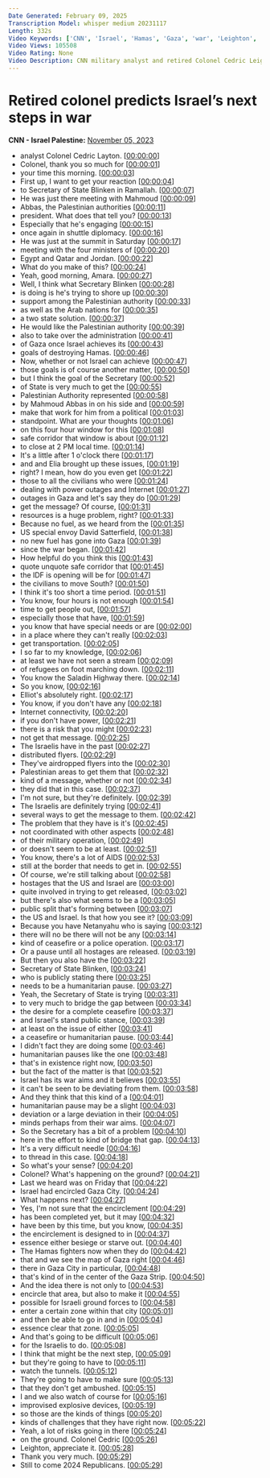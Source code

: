 ```yaml
---
Date Generated: February 09, 2025
Transcription Model: whisper medium 20231117
Length: 332s
Video Keywords: ['CNN', 'Israel', 'Hamas', 'Gaza', 'war', 'Leighton', 'military', 'analysis', 'news', 'international', 'world news', 'cnni']
Video Views: 105508
Video Rating: None
Video Description: CNN military analyst and retired Colonel Cedric Leighton says Israel will face challenges in what he predicts as their next steps in the war over Gaza. #CNN #News
---
```


# Retired colonel predicts Israel’s next steps in war
**CNN - Israel Palestine:** [November 05, 2023](https://www.youtube.com/watch?v=y4Iv6W0dOhU)
*  analyst Colonel Cedric Layton. [[00:00:00](https://www.youtube.com/watch?v=y4Iv6W0dOhU&t=0.0s)]
*  Colonel, thank you so much for [[00:00:01](https://www.youtube.com/watch?v=y4Iv6W0dOhU&t=1.8s)]
*  your time this morning. [[00:00:03](https://www.youtube.com/watch?v=y4Iv6W0dOhU&t=3.72s)]
*  First up, I want to get your reaction [[00:00:04](https://www.youtube.com/watch?v=y4Iv6W0dOhU&t=4.96s)]
*  to Secretary of State Blinken in Ramallah. [[00:00:07](https://www.youtube.com/watch?v=y4Iv6W0dOhU&t=7.48s)]
*  He was just there meeting with Mahmoud [[00:00:09](https://www.youtube.com/watch?v=y4Iv6W0dOhU&t=9.8s)]
*  Abbas, the Palestinian authorities [[00:00:11](https://www.youtube.com/watch?v=y4Iv6W0dOhU&t=11.88s)]
*  president. What does that tell you? [[00:00:13](https://www.youtube.com/watch?v=y4Iv6W0dOhU&t=13.32s)]
*  Especially that he's engaging [[00:00:15](https://www.youtube.com/watch?v=y4Iv6W0dOhU&t=15.0s)]
*  once again in shuttle diplomacy. [[00:00:16](https://www.youtube.com/watch?v=y4Iv6W0dOhU&t=16.28s)]
*  He was just at the summit in Saturday [[00:00:17](https://www.youtube.com/watch?v=y4Iv6W0dOhU&t=17.96s)]
*  meeting with the four ministers of [[00:00:20](https://www.youtube.com/watch?v=y4Iv6W0dOhU&t=20.48s)]
*  Egypt and Qatar and Jordan. [[00:00:22](https://www.youtube.com/watch?v=y4Iv6W0dOhU&t=22.6s)]
*  What do you make of this? [[00:00:24](https://www.youtube.com/watch?v=y4Iv6W0dOhU&t=24.2s)]
*  Yeah, good morning, Amara. [[00:00:27](https://www.youtube.com/watch?v=y4Iv6W0dOhU&t=27.0s)]
*  Well, I think what Secretary Blinken [[00:00:28](https://www.youtube.com/watch?v=y4Iv6W0dOhU&t=28.52s)]
*  is doing is he's trying to shore up [[00:00:30](https://www.youtube.com/watch?v=y4Iv6W0dOhU&t=30.56s)]
*  support among the Palestinian authority [[00:00:33](https://www.youtube.com/watch?v=y4Iv6W0dOhU&t=33.24s)]
*  as well as the Arab nations for [[00:00:35](https://www.youtube.com/watch?v=y4Iv6W0dOhU&t=35.24s)]
*  a two state solution. [[00:00:37](https://www.youtube.com/watch?v=y4Iv6W0dOhU&t=37.84s)]
*  He would like the Palestinian authority [[00:00:39](https://www.youtube.com/watch?v=y4Iv6W0dOhU&t=39.4s)]
*  also to take over the administration [[00:00:41](https://www.youtube.com/watch?v=y4Iv6W0dOhU&t=41.72s)]
*  of Gaza once Israel achieves its [[00:00:43](https://www.youtube.com/watch?v=y4Iv6W0dOhU&t=43.96s)]
*  goals of destroying Hamas. [[00:00:46](https://www.youtube.com/watch?v=y4Iv6W0dOhU&t=46.28s)]
*  Now, whether or not Israel can achieve [[00:00:47](https://www.youtube.com/watch?v=y4Iv6W0dOhU&t=47.84s)]
*  those goals is of course another matter, [[00:00:50](https://www.youtube.com/watch?v=y4Iv6W0dOhU&t=50.0s)]
*  but I think the goal of the Secretary [[00:00:52](https://www.youtube.com/watch?v=y4Iv6W0dOhU&t=52.400000000000006s)]
*  of State is very much to get the [[00:00:55](https://www.youtube.com/watch?v=y4Iv6W0dOhU&t=55.12s)]
*  Palestinian Authority represented [[00:00:58](https://www.youtube.com/watch?v=y4Iv6W0dOhU&t=58.08s)]
*  by Mahmoud Abbas in on his side and [[00:00:59](https://www.youtube.com/watch?v=y4Iv6W0dOhU&t=59.64s)]
*  make that work for him from a political [[00:01:03](https://www.youtube.com/watch?v=y4Iv6W0dOhU&t=63.04s)]
*  standpoint. What are your thoughts [[00:01:06](https://www.youtube.com/watch?v=y4Iv6W0dOhU&t=66.6s)]
*  on this four hour window for this [[00:01:08](https://www.youtube.com/watch?v=y4Iv6W0dOhU&t=68.96s)]
*  safe corridor that window is about [[00:01:12](https://www.youtube.com/watch?v=y4Iv6W0dOhU&t=72.0s)]
*  to close at 2 PM local time. [[00:01:14](https://www.youtube.com/watch?v=y4Iv6W0dOhU&t=74.36s)]
*  It's a little after 1 o'clock there [[00:01:17](https://www.youtube.com/watch?v=y4Iv6W0dOhU&t=77.16s)]
*  and and Elia brought up these issues, [[00:01:19](https://www.youtube.com/watch?v=y4Iv6W0dOhU&t=79.6s)]
*  right? I mean, how do you even get [[00:01:22](https://www.youtube.com/watch?v=y4Iv6W0dOhU&t=82.75999999999999s)]
*  those to all the civilians who were [[00:01:24](https://www.youtube.com/watch?v=y4Iv6W0dOhU&t=84.84s)]
*  dealing with power outages and Internet [[00:01:27](https://www.youtube.com/watch?v=y4Iv6W0dOhU&t=87.08s)]
*  outages in Gaza and let's say they do [[00:01:29](https://www.youtube.com/watch?v=y4Iv6W0dOhU&t=89.16s)]
*  get the message? Of course, [[00:01:31](https://www.youtube.com/watch?v=y4Iv6W0dOhU&t=91.84s)]
*  resources is a huge problem, right? [[00:01:33](https://www.youtube.com/watch?v=y4Iv6W0dOhU&t=93.56s)]
*  Because no fuel, as we heard from the [[00:01:35](https://www.youtube.com/watch?v=y4Iv6W0dOhU&t=95.60000000000001s)]
*  US special envoy David Satterfield, [[00:01:38](https://www.youtube.com/watch?v=y4Iv6W0dOhU&t=98.12s)]
*  no new fuel has gone into Gaza [[00:01:39](https://www.youtube.com/watch?v=y4Iv6W0dOhU&t=99.92s)]
*  since the war began. [[00:01:42](https://www.youtube.com/watch?v=y4Iv6W0dOhU&t=102.36s)]
*  How helpful do you think this [[00:01:43](https://www.youtube.com/watch?v=y4Iv6W0dOhU&t=103.72s)]
*  quote unquote safe corridor that [[00:01:45](https://www.youtube.com/watch?v=y4Iv6W0dOhU&t=105.80000000000001s)]
*  the IDF is opening will be for [[00:01:47](https://www.youtube.com/watch?v=y4Iv6W0dOhU&t=107.60000000000001s)]
*  the civilians to move South? [[00:01:50](https://www.youtube.com/watch?v=y4Iv6W0dOhU&t=110.12s)]
*  I think it's too short a time period. [[00:01:51](https://www.youtube.com/watch?v=y4Iv6W0dOhU&t=111.8s)]
*  You know, four hours is not enough [[00:01:54](https://www.youtube.com/watch?v=y4Iv6W0dOhU&t=114.84s)]
*  time to get people out, [[00:01:57](https://www.youtube.com/watch?v=y4Iv6W0dOhU&t=117.36s)]
*  especially those that have, [[00:01:59](https://www.youtube.com/watch?v=y4Iv6W0dOhU&t=119.28s)]
*  you know that have special needs or are [[00:02:00](https://www.youtube.com/watch?v=y4Iv6W0dOhU&t=120.72s)]
*  in a place where they can't really [[00:02:03](https://www.youtube.com/watch?v=y4Iv6W0dOhU&t=123.36s)]
*  get transportation. [[00:02:05](https://www.youtube.com/watch?v=y4Iv6W0dOhU&t=125.96s)]
*  I so far to my knowledge, [[00:02:06](https://www.youtube.com/watch?v=y4Iv6W0dOhU&t=126.92s)]
*  at least we have not seen a stream [[00:02:09](https://www.youtube.com/watch?v=y4Iv6W0dOhU&t=129.12s)]
*  of refugees on foot marching down. [[00:02:11](https://www.youtube.com/watch?v=y4Iv6W0dOhU&t=131.88s)]
*  You know the Saladin Highway there. [[00:02:14](https://www.youtube.com/watch?v=y4Iv6W0dOhU&t=134.12s)]
*  So you know, [[00:02:16](https://www.youtube.com/watch?v=y4Iv6W0dOhU&t=136.32s)]
*  Elliot's absolutely right. [[00:02:17](https://www.youtube.com/watch?v=y4Iv6W0dOhU&t=137.36s)]
*  You know, if you don't have any [[00:02:18](https://www.youtube.com/watch?v=y4Iv6W0dOhU&t=138.4s)]
*  Internet connectivity, [[00:02:20](https://www.youtube.com/watch?v=y4Iv6W0dOhU&t=140.76s)]
*  if you don't have power, [[00:02:21](https://www.youtube.com/watch?v=y4Iv6W0dOhU&t=141.72s)]
*  there is a risk that you might [[00:02:23](https://www.youtube.com/watch?v=y4Iv6W0dOhU&t=143.35999999999999s)]
*  not get that message. [[00:02:25](https://www.youtube.com/watch?v=y4Iv6W0dOhU&t=145.64s)]
*  The Israelis have in the past [[00:02:27](https://www.youtube.com/watch?v=y4Iv6W0dOhU&t=147.04s)]
*  distributed flyers. [[00:02:29](https://www.youtube.com/watch?v=y4Iv6W0dOhU&t=149.32s)]
*  They've airdropped flyers into the [[00:02:30](https://www.youtube.com/watch?v=y4Iv6W0dOhU&t=150.28s)]
*  Palestinian areas to get them that [[00:02:32](https://www.youtube.com/watch?v=y4Iv6W0dOhU&t=152.39999999999998s)]
*  kind of a message, whether or not [[00:02:34](https://www.youtube.com/watch?v=y4Iv6W0dOhU&t=154.67999999999998s)]
*  they did that in this case. [[00:02:37](https://www.youtube.com/watch?v=y4Iv6W0dOhU&t=157.04s)]
*  I'm not sure, but they're definitely. [[00:02:39](https://www.youtube.com/watch?v=y4Iv6W0dOhU&t=159.07999999999998s)]
*  The Israelis are definitely trying [[00:02:41](https://www.youtube.com/watch?v=y4Iv6W0dOhU&t=161.16s)]
*  several ways to get the message to them. [[00:02:42](https://www.youtube.com/watch?v=y4Iv6W0dOhU&t=162.95999999999998s)]
*  The problem that they have is it's [[00:02:45](https://www.youtube.com/watch?v=y4Iv6W0dOhU&t=165.72s)]
*  not coordinated with other aspects [[00:02:48](https://www.youtube.com/watch?v=y4Iv6W0dOhU&t=168.04s)]
*  of their military operation, [[00:02:49](https://www.youtube.com/watch?v=y4Iv6W0dOhU&t=169.8s)]
*  or doesn't seem to be at least. [[00:02:51](https://www.youtube.com/watch?v=y4Iv6W0dOhU&t=171.32000000000002s)]
*  You know, there's a lot of AIDS [[00:02:53](https://www.youtube.com/watch?v=y4Iv6W0dOhU&t=173.88000000000002s)]
*  still at the border that needs to get in. [[00:02:55](https://www.youtube.com/watch?v=y4Iv6W0dOhU&t=175.64000000000001s)]
*  Of course, we're still talking about [[00:02:58](https://www.youtube.com/watch?v=y4Iv6W0dOhU&t=178.24s)]
*  hostages that the US and Israel are [[00:03:00](https://www.youtube.com/watch?v=y4Iv6W0dOhU&t=180.28s)]
*  quite involved in trying to get released, [[00:03:02](https://www.youtube.com/watch?v=y4Iv6W0dOhU&t=182.68s)]
*  but there's also what seems to be a [[00:03:05](https://www.youtube.com/watch?v=y4Iv6W0dOhU&t=185.16000000000003s)]
*  public split that's forming between [[00:03:07](https://www.youtube.com/watch?v=y4Iv6W0dOhU&t=187.52s)]
*  the US and Israel. Is that how you see it? [[00:03:09](https://www.youtube.com/watch?v=y4Iv6W0dOhU&t=189.20000000000002s)]
*  Because you have Netanyahu who is saying [[00:03:12](https://www.youtube.com/watch?v=y4Iv6W0dOhU&t=192.24s)]
*  there will no be there will not be any [[00:03:14](https://www.youtube.com/watch?v=y4Iv6W0dOhU&t=194.4s)]
*  kind of ceasefire or a police operation. [[00:03:17](https://www.youtube.com/watch?v=y4Iv6W0dOhU&t=197.04000000000002s)]
*  Or a pause until all hostages are released. [[00:03:19](https://www.youtube.com/watch?v=y4Iv6W0dOhU&t=199.28s)]
*  But then you also have the [[00:03:22](https://www.youtube.com/watch?v=y4Iv6W0dOhU&t=202.68s)]
*  Secretary of State Blinken, [[00:03:24](https://www.youtube.com/watch?v=y4Iv6W0dOhU&t=204.44s)]
*  who is publicly stating there [[00:03:25](https://www.youtube.com/watch?v=y4Iv6W0dOhU&t=205.72s)]
*  needs to be a humanitarian pause. [[00:03:27](https://www.youtube.com/watch?v=y4Iv6W0dOhU&t=207.52s)]
*  Yeah, the Secretary of State is trying [[00:03:31](https://www.youtube.com/watch?v=y4Iv6W0dOhU&t=211.68s)]
*  to very much to bridge the gap between [[00:03:34](https://www.youtube.com/watch?v=y4Iv6W0dOhU&t=214.04s)]
*  the desire for a complete ceasefire [[00:03:37](https://www.youtube.com/watch?v=y4Iv6W0dOhU&t=217.04s)]
*  and Israel's stand public stance, [[00:03:39](https://www.youtube.com/watch?v=y4Iv6W0dOhU&t=219.36s)]
*  at least on the issue of either [[00:03:41](https://www.youtube.com/watch?v=y4Iv6W0dOhU&t=221.72s)]
*  a ceasefire or humanitarian pause. [[00:03:44](https://www.youtube.com/watch?v=y4Iv6W0dOhU&t=224.28s)]
*  I didn't fact they are doing some [[00:03:46](https://www.youtube.com/watch?v=y4Iv6W0dOhU&t=226.2s)]
*  humanitarian pauses like the one [[00:03:48](https://www.youtube.com/watch?v=y4Iv6W0dOhU&t=228.8s)]
*  that's in existence right now, [[00:03:50](https://www.youtube.com/watch?v=y4Iv6W0dOhU&t=230.88000000000002s)]
*  but the fact of the matter is that [[00:03:52](https://www.youtube.com/watch?v=y4Iv6W0dOhU&t=232.64000000000001s)]
*  Israel has its war aims and it believes [[00:03:55](https://www.youtube.com/watch?v=y4Iv6W0dOhU&t=235.4s)]
*  it can't be seen to be deviating from them. [[00:03:58](https://www.youtube.com/watch?v=y4Iv6W0dOhU&t=238.36s)]
*  And they think that this kind of a [[00:04:01](https://www.youtube.com/watch?v=y4Iv6W0dOhU&t=241.52s)]
*  humanitarian pause may be a slight [[00:04:03](https://www.youtube.com/watch?v=y4Iv6W0dOhU&t=243.84s)]
*  deviation or a large deviation in their [[00:04:05](https://www.youtube.com/watch?v=y4Iv6W0dOhU&t=245.68s)]
*  minds perhaps from their war aims. [[00:04:07](https://www.youtube.com/watch?v=y4Iv6W0dOhU&t=247.68s)]
*  So the Secretary has a bit of a problem [[00:04:10](https://www.youtube.com/watch?v=y4Iv6W0dOhU&t=250.72000000000003s)]
*  here in the effort to kind of bridge that gap. [[00:04:13](https://www.youtube.com/watch?v=y4Iv6W0dOhU&t=253.60000000000002s)]
*  It's a very difficult needle [[00:04:16](https://www.youtube.com/watch?v=y4Iv6W0dOhU&t=256.84s)]
*  to thread in this case. [[00:04:18](https://www.youtube.com/watch?v=y4Iv6W0dOhU&t=258.44s)]
*  So what's your sense? [[00:04:20](https://www.youtube.com/watch?v=y4Iv6W0dOhU&t=260.03999999999996s)]
*  Colonel? What's happening on the ground? [[00:04:21](https://www.youtube.com/watch?v=y4Iv6W0dOhU&t=261.0s)]
*  Last we heard was on Friday that [[00:04:22](https://www.youtube.com/watch?v=y4Iv6W0dOhU&t=262.59999999999997s)]
*  Israel had encircled Gaza City. [[00:04:24](https://www.youtube.com/watch?v=y4Iv6W0dOhU&t=264.84s)]
*  What happens next? [[00:04:27](https://www.youtube.com/watch?v=y4Iv6W0dOhU&t=267.08s)]
*  Yes, I'm not sure that the encirclement [[00:04:29](https://www.youtube.com/watch?v=y4Iv6W0dOhU&t=269.88s)]
*  has been completed yet, but it may [[00:04:32](https://www.youtube.com/watch?v=y4Iv6W0dOhU&t=272.47999999999996s)]
*  have been by this time, but you know, [[00:04:35](https://www.youtube.com/watch?v=y4Iv6W0dOhU&t=275.15999999999997s)]
*  the encirclement is designed to in [[00:04:37](https://www.youtube.com/watch?v=y4Iv6W0dOhU&t=277.67999999999995s)]
*  essence either besiege or starve out. [[00:04:40](https://www.youtube.com/watch?v=y4Iv6W0dOhU&t=280.08s)]
*  The Hamas fighters now when they do [[00:04:42](https://www.youtube.com/watch?v=y4Iv6W0dOhU&t=282.71999999999997s)]
*  that and we see the map of Gaza right [[00:04:46](https://www.youtube.com/watch?v=y4Iv6W0dOhU&t=286.12s)]
*  there in Gaza City in particular, [[00:04:48](https://www.youtube.com/watch?v=y4Iv6W0dOhU&t=288.8s)]
*  that's kind of in the center of the Gaza Strip. [[00:04:50](https://www.youtube.com/watch?v=y4Iv6W0dOhU&t=290.88s)]
*  And the idea there is not only to [[00:04:53](https://www.youtube.com/watch?v=y4Iv6W0dOhU&t=293.2s)]
*  encircle that area, but also to make it [[00:04:55](https://www.youtube.com/watch?v=y4Iv6W0dOhU&t=295.52s)]
*  possible for Israeli ground forces to [[00:04:58](https://www.youtube.com/watch?v=y4Iv6W0dOhU&t=298.40000000000003s)]
*  enter a certain zone within that city [[00:05:01](https://www.youtube.com/watch?v=y4Iv6W0dOhU&t=301.08s)]
*  and then be able to go in and in [[00:05:04](https://www.youtube.com/watch?v=y4Iv6W0dOhU&t=304.0s)]
*  essence clear that zone. [[00:05:05](https://www.youtube.com/watch?v=y4Iv6W0dOhU&t=305.72s)]
*  And that's going to be difficult [[00:05:06](https://www.youtube.com/watch?v=y4Iv6W0dOhU&t=306.96000000000004s)]
*  for the Israelis to do. [[00:05:08](https://www.youtube.com/watch?v=y4Iv6W0dOhU&t=308.2s)]
*  I think that might be the next step, [[00:05:09](https://www.youtube.com/watch?v=y4Iv6W0dOhU&t=309.48s)]
*  but they're going to have to [[00:05:11](https://www.youtube.com/watch?v=y4Iv6W0dOhU&t=311.8s)]
*  watch the tunnels. [[00:05:12](https://www.youtube.com/watch?v=y4Iv6W0dOhU&t=312.6s)]
*  They're going to have to make sure [[00:05:13](https://www.youtube.com/watch?v=y4Iv6W0dOhU&t=313.40000000000003s)]
*  that they don't get ambushed. [[00:05:15](https://www.youtube.com/watch?v=y4Iv6W0dOhU&t=315.16s)]
*  I and we also watch of course for [[00:05:16](https://www.youtube.com/watch?v=y4Iv6W0dOhU&t=316.6s)]
*  improvised explosive devices, [[00:05:19](https://www.youtube.com/watch?v=y4Iv6W0dOhU&t=319.12s)]
*  so those are the kinds of things [[00:05:20](https://www.youtube.com/watch?v=y4Iv6W0dOhU&t=320.84000000000003s)]
*  kinds of challenges that they have right now. [[00:05:22](https://www.youtube.com/watch?v=y4Iv6W0dOhU&t=322.56s)]
*  Yeah, a lot of risks going in there [[00:05:24](https://www.youtube.com/watch?v=y4Iv6W0dOhU&t=324.76000000000005s)]
*  on the ground. Colonel Cedric [[00:05:26](https://www.youtube.com/watch?v=y4Iv6W0dOhU&t=326.92s)]
*  Leighton, appreciate it. [[00:05:28](https://www.youtube.com/watch?v=y4Iv6W0dOhU&t=328.24s)]
*  Thank you very much. [[00:05:29](https://www.youtube.com/watch?v=y4Iv6W0dOhU&t=329.04s)]
*  Still to come 2024 Republicans. [[00:05:29](https://www.youtube.com/watch?v=y4Iv6W0dOhU&t=329.92s)]
